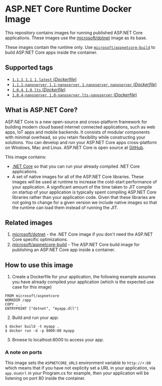 
ASP.NET Core Runtime Docker Image
=================================

This repository contains images for running published ASP.NET Core applications. These images use the
[microsoft/dotnet](https://hub.docker.com/r/microsoft/dotnet/) image as its base.

These images contain the runtime only. Use [`microsoft/aspnetcore-build`](https://hub.docker.com/r/microsoft/aspnetcore-build/) to build ASP.NET Core apps inside the container.

## Supported tags

- [`1.1.1`, `1.1`, `1`, `latest` (*Dockerfile*)](https://github.com/aspnet/aspnet-docker/blob/master/1.1/jessie/runtime/Dockerfile)
- [`1.1.1-nanoserver`, `1.1-nanoserver`, `1-nanoserver`, `nanoserver` (*Dockerfile*)](https://github.com/aspnet/aspnet-docker/blob/master/1.1/nanoserver/runtime/Dockerfile)
- [`1.0.4`, `1.0`, `lts` (*Dockerfile*)](https://github.com/aspnet/aspnet-docker/blob/master/1.0/jessie/runtime/Dockerfile)
- [`1.0.4-nanoserver`, `1.0-nanoserver`, `lts-nanoserver` (*Dockerfile*)](https://github.com/aspnet/aspnet-docker/blob/master/1.0/nanoserver/runtime/Dockerfile)

## What is ASP.NET Core?

ASP.NET Core is a new open-source and cross-platform framework for building modern cloud based internet connected applications, such as web apps, IoT apps and mobile backends. It consists of modular components with minimal overhead, so you retain flexibility while constructing your solutions. You can develop and run your ASP.NET Core apps cross-platform on Windows, Mac and Linux. ASP.NET Core is open source at [GitHub](https://github.com/aspnet).

This image contains:

- [.NET Core](https://www.microsoft.com/net/core) so that you can run your already compiled .NET Core applications.
- A set of native images for all of the ASP.NET Core libraries. These images will be used at runtime to increase
  the cold-start performance of your application. A significant amount of the time taken to JIT compile on startup of
  your application is typically spent compiling ASP.NET Core libraries rather than your application code. Given that
  these libraries are not going to change for a given version we include native images so that the runtime can load them
  instead of running the JIT.

## Related images

1. [microsoft/dotnet](https://hub.docker.com/r/microsoft/dotnet/) - the .NET Core image if you don't need the ASP.NET Core specific optimizations.
2. [microsoft/aspnetcore-build](https://hub.docker.com/r/microsoft/aspnetcore-build/) - The ASP.NET Core build image for publishing an ASP.NET Core app inside a container.

## How to use this image

1. Create a Dockerfile for your application, the following example assumes you have already compiled your application (which is the expected use case for this image)

  ```
  FROM microsoft/aspnetcore
  WORKDIR /app
  COPY . .
  ENTRYPOINT ["dotnet", "myapp.dll"]
  ```

2. Build and run your app:

  ```
  $ docker build -t myapp .
  $ docker run -d -p 8000:80 myapp
  ```

3. Browse to localhost:8000 to access your app.

### A note on ports

  This image sets the `ASPNETCORE_URLS` environment variable to `http://+:80` which means that if you have not explicity
  set a URL in your application, via `app.UseUrl` in your Program.cs for example, then your application will be listening
  on port 80 inside the container.
